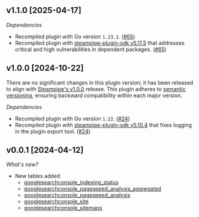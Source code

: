 ## v1.1.0 [2025-04-17]

_Dependencies_

- Recompiled plugin with Go version `1.23.1`. ([#65](https://github.com/turbot/steampipe-plugin-googlesearchconsole/pull/65))
- Recompiled plugin with [steampipe-plugin-sdk v5.11.5](https://github.com/turbot/steampipe-plugin-sdk/blob/v5.11.5/CHANGELOG.md#v5115-2025-03-31) that addresses critical and high vulnerabilities in dependent packages. ([#65](https://github.com/turbot/steampipe-plugin-googlesearchconsole/pull/65))

## v1.0.0 [2024-10-22]

There are no significant changes in this plugin version; it has been released to align with [Steampipe's v1.0.0](https://steampipe.io/changelog/steampipe-cli-v1-0-0) release. This plugin adheres to [semantic versioning](https://semver.org/#semantic-versioning-specification-semver), ensuring backward compatibility within each major version.

_Dependencies_

- Recompiled plugin with Go version `1.22`. ([#24](https://github.com/turbot/steampipe-plugin-googlesearchconsole/pull/24))
- Recompiled plugin with [steampipe-plugin-sdk v5.10.4](https://github.com/turbot/steampipe-plugin-sdk/blob/develop/CHANGELOG.md#v5104-2024-08-29) that fixes logging in the plugin export tool. ([#24](https://github.com/turbot/steampipe-plugin-googlesearchconsole/pull/24))

## v0.0.1 [2024-04-12]

_What's new?_

- New tables added
  - [googlesearchconsole_indexing_status](https://hub.steampipe.io/plugins/turbot/googlesearchconsole/tables/googlesearchconsole_indexing_status)
  - [googlesearchconsole_pagespeed_analysis_aggregated](https://hub.steampipe.io/plugins/turbot/googlesearchconsole/tables/googlesearchconsole_pagespeed_analysis_aggregated)
  - [googlesearchconsole_pagespeed_analysis](https://hub.steampipe.io/plugins/turbot/googlesearchconsole/tables/googlesearchconsole_pagespeed_analysis)
  - [googlesearchconsole_site](https://hub.steampipe.io/plugins/turbot/googlesearchconsole/tables/googlesearchconsole_site)
  - [googlesearchconsole_sitemaps](https://hub.steampipe.io/plugins/turbot/googlesearchconsole/tables/googlesearchconsole_sitemaps)
